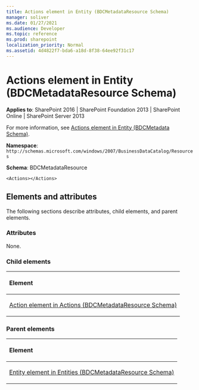 ```yaml
---
title: Actions element in Entity (BDCMetadataResource Schema)
manager: soliver
ms.date: 01/27/2021
ms.audience: Developer
ms.topic: reference
ms.prod: sharepoint
localization_priority: Normal
ms.assetid: 4d4822f7-bda6-a18d-8f38-64ee92f31c17
---
```


# Actions element in Entity (BDCMetadataResource Schema)

**Applies to**: SharePoint 2016 | SharePoint Foundation 2013 | SharePoint Online | SharePoint Server 2013

For more information, see [Actions element in Entity (BDCMetadata Schema)](actions-element-in-entity-bdcmetadata-schema.md).

**Namespace**: `http://schemas.microsoft.com/windows/2007/BusinessDataCatalog/Resources`

**Schema**: BDCMetadataResource

```
<Actions></Actions>
```

## Elements and attributes

The following sections describe attributes, child elements, and parent elements.

### Attributes

None.

### Child elements

<table>
<colgroup>
<col width="100%" />
</colgroup>
<thead>
<tr class="header">
<th align="left"><p>Element</p></th>
</tr>
</thead>
<tbody>
<tr class="odd">
<td align="left"><p><span sdata="link"><a href="action-element-in-actions-bdcmetadataresource-schema.md">Action element in Actions (BDCMetadataResource Schema)</a></span></p></td>
</tr>
</tbody>
</table>

### Parent elements

<table>
<colgroup>
<col width="100%" />
</colgroup>
<thead>
<tr class="header">
<th align="left"><p>Element</p></th>
</tr>
</thead>
<tbody>
<tr class="odd">
<td align="left"><p><span sdata="link"><a href="entity-element-in-entities-bdcmetadataresource-schema.md">Entity element in Entities (BDCMetadataResource Schema)</a></span></p></td>
</tr>
</tbody>
</table>








